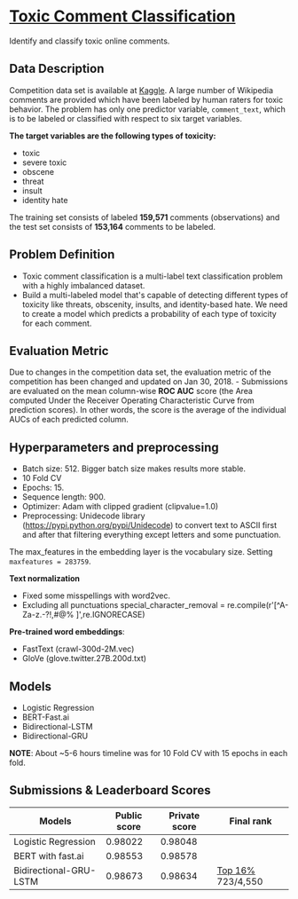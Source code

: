 # [Toxic Comment Classification](https://www.kaggle.com/c/jigsaw-toxic-comment-classification-challenge)
Identify and classify toxic online comments.

## Data Description

Competition data set is available at [Kaggle](https://www.kaggle.com/c/jigsaw-toxic-comment-classification-challenge). A large number of Wikipedia comments are provided which have been labeled by human raters for toxic behavior.  The problem has only one predictor variable, `comment_text`, which is to be labeled or classified with respect to six target variables.

**The target variables are the following types of toxicity:**
- toxic
- severe toxic
- obscene
- threat
- insult
- identity hate

The training set consists of labeled **159,571** comments (observations) and the test set consists of **153,164** comments to be labeled.

## Problem Definition
- Toxic comment classification is a multi-label text classification problem with a highly imbalanced dataset.
- Build a multi-labeled model that's capable of detecting different types of toxicity like threats, obscenity, insults, and identity-based hate. We need to create a model which predicts a probability of each type of toxicity for each comment.


## Evaluation Metric
Due to changes in the competition data set, the evaluation metric of the competition has been changed and updated on Jan 30, 2018.      -  Submissions are evaluated on the mean column-wise **ROC AUC** score (the Area computed Under the Receiver Operating Characteristic Curve from prediction scores). In other words, the score is the average of the individual AUCs of each predicted column.

## Hyperparameters and preprocessing
- Batch size: 512. Bigger batch size makes results more stable.
- 10 Fold CV
- Epochs: 15.
- Sequence length: 900.
- Optimizer: Adam with clipped gradient (clipvalue=1.0)
- Preprocessing: Unidecode library (https://pypi.python.org/pypi/Unidecode) to convert text to ASCII first and after that filtering everything except letters and some punctuation.

The max_features in the embedding layer is the vocabulary size. Setting `maxfeatures = 283759`.


**Text normalization**
- Fixed some misspellings with word2vec.
- Excluding all punctuations special_character_removal = re.compile(r'[^A-Za-z\.\-\?\!\,\#\@\% ]',re.IGNORECASE)

**Pre-trained word embeddings**:
- FastText (crawl-300d-2M.vec)
- GloVe (glove.twitter.27B.200d.txt)

## Models
- Logistic Regression
- BERT-Fast.ai
- Bidirectional-LSTM
- Bidirectional-GRU

**NOTE**: About ~5-6 hours timeline was for 10 Fold CV with 15 epochs in each fold.


## Submissions & Leaderboard Scores

|Models |Public score|Private score|Final rank| 
|------|--------|--------|---|
|Logistic Regression |0.98022 |0.98048|   |
|BERT with fast.ai |0.98553 |0.98578 |   |
|Bidirectional-GRU-LSTM  | 0.98673 |0.98634 |[Top 16%](https://www.kaggle.com/shielaj/competitions)  723/4,550  |



